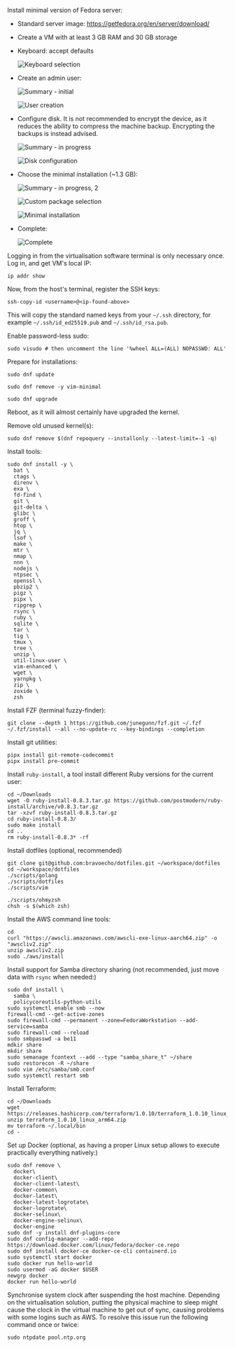 Install minimal version of Fedora server:

* Standard server image: <https://getfedora.org/en/server/download/>

* Create a VM with at least 3 GB RAM and 30 GB storage

* Keyboard: accept defaults

  ![Keyboard selection](./img/01-keyboard.png)

* Create an admin user:

  ![Summary - initial](./img/02-summary.png)

  ![User creation](./img/03-user.png)

* Configure disk. It is not recommended to encrypt the device, as it reduces
  the ability to compress the machine backup. Encrypting the backups is instead
  advised.

  ![Summary - in progress](./img/04-summary.png)

  ![Disk configuration](./img/05-disk.png)

* Choose the minimal installation (~1.3 GB):

  ![Summary - in progress, 2](./img/06-summary.png)

  ![Custom package selection](./img/07-packages.png)

  ![Minimal installation](./img/08-minimal.png)

* Complete:

  ![Complete](./img/09-complete.png)

Logging in from the virtualisation software terminal is only necessary once.
Log in, and get VM's local IP:

    ip addr show

Now, from the host's terminal, register the SSH keys:

    ssh-copy-id <username>@<ip-found-above>

This will copy the standard named keys from your `~/.ssh` directory, for
example `~/.ssh/id_ed25519.pub` and `~/.ssh/id_rsa.pub`.

Enable password-less sudo:

    sudo visudo # then uncomment the line '%wheel ALL=(ALL) NOPASSWD: ALL'

Prepare for installations:

    sudo dnf update

    sudo dnf remove -y vim-minimal

    sudo dnf upgrade

Reboot, as it will almost certainly have upgraded the kernel.

Remove old unused kernel(s):

    sudo dnf remove $(dnf repoquery --installonly --latest-limit=-1 -q)

Install tools:

    sudo dnf install -y \
      bat \
      ctags \
      direnv \
      exa \
      fd-find \
      git \
      git-delta \
      glibc \
      groff \
      htop \
      jq \
      lsof \
      make \
      mtr \
      nmap \
      nnn \
      nodejs \
      ntpsec \
      openssl \
      pbzip2 \
      pigz \
      pipx \
      ripgrep \
      rsync \
      ruby \
      sqlite \
      tar \
      tig \
      tmux \
      tree \
      unzip \
      util-linux-user \
      vim-enhanced \
      wget \
      yarnpkg \
      zip \
      zoxide \
      zsh

Install FZF (terminal fuzzy-finder):

    git clone --depth 1 https://github.com/junegunn/fzf.git ~/.fzf
    ~/.fzf/install --all --no-update-rc --key-bindings --completion

Install git utilities:

    pipx install git-remote-codecommit
    pipx install pre-commit

Install `ruby-install`, a tool install different Ruby versions for the current
user:

    cd ~/Downloads
    wget -O ruby-install-0.8.3.tar.gz https://github.com/postmodern/ruby-install/archive/v0.8.3.tar.gz
    tar -xzvf ruby-install-0.8.3.tar.gz
    cd ruby-install-0.8.3/
    sudo make install
    cd ..
    rm ruby-install-0.8.3* -rf

Install dotfiles (optional, recommended)

    git clone git@github.com:bravoecho/dotfiles.git ~/workspace/dotfiles
    cd ~/workspace/dotfiles
    ./scripts/golang
    ./scripts/dotfiles
    ./scripts/vim

    ./scripts/ohmyzsh
    chsh -s $(which zsh)

Install the AWS command line tools:

    cd
    curl "https://awscli.amazonaws.com/awscli-exe-linux-aarch64.zip" -o "awscliv2.zip"
    unzip awscliv2.zip
    sudo ./aws/install

Install support for Samba directory sharing (not recommended, just move data
with `rsync` when needed:)

    sudo dnf install \
      samba \
      policycoreutils-python-utils
    sudo systemctl enable smb --now
    firewall-cmd --get-active-zones
    sudo firewall-cmd --permanent --zone=FedoraWorkstation --add-service=samba
    sudo firewall-cmd --reload
    sudo smbpasswd -a be11
    mdkir share
    mkdir share
    sudo semanage fcontext --add --type "samba_share_t" ~/share
    sudo restorecon -R ~/share
    sudo vim /etc/samba/smb.conf
    sudo systemctl restart smb

Install Terraform:

    cd ~/Downloads
    wget https://releases.hashicorp.com/terraform/1.0.10/terraform_1.0.10_linux_arm64.zip
    unzip terraform_1.0.10_linux_arm64.zip
    mv terraform ~/.local/bin
    cd -

Set up Docker (optional, as having a proper Linux setup allows to execute
practically everything natively:)

    sudo dnf remove \
      docker\
      docker-client\
      docker-client-latest\
      docker-common\
      docker-latest\
      docker-latest-logrotate\
      docker-logrotate\
      docker-selinux\
      docker-engine-selinux\
      docker-engine
    sudo dnf -y install dnf-plugins-core
    sudo dnf config-manager --add-repo https://download.docker.com/linux/fedora/docker-ce.repo
    sudo dnf install docker-ce docker-ce-cli containerd.io
    sudo systemctl start docker
    sudo docker run hello-world
    sudo usermod -aG docker $USER
    newgrp docker
    docker run hello-world

Synchronise system clock after suspending the host machine. Depending on the
virtualisation solution, putting the physical machine to sleep might cause the
clock in the virtual machine to get out of sync, causing problems with some
logins such as AWS. To resolve this issue run the following command once or
twice:

    sudo ntpdate pool.ntp.org
